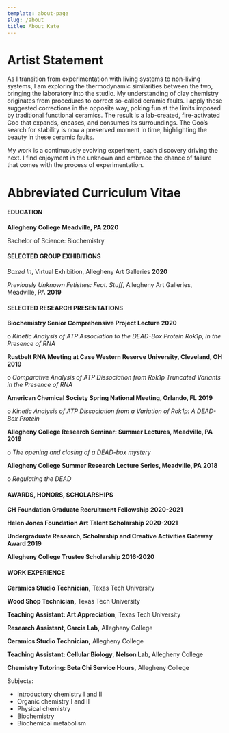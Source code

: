 ```yaml
---
template: about-page
slug: /about
title: About Kate
---
```

# Artist Statement

As I transition from experimentation with living systems to non-living systems, I am exploring the thermodynamic similarities between the two, bringing the laboratory into the studio. My understanding of clay chemistry originates from procedures to correct so-called ceramic faults. I apply these suggested corrections in the opposite way, poking fun at the limits imposed by traditional functional ceramics. The result is a lab-created, fire-activated Goo that expands, encases, and consumes its surroundings. The Goo’s search for stability is now a preserved moment in time, highlighting the beauty in these ceramic faults.

My work is a continuously evolving experiment, each discovery driving the next. I find enjoyment in the unknown and embrace the chance of failure that comes with the process of experimentation.

 

# Abbreviated Curriculum Vitae

#### EDUCATION

**Allegheny College    Meadville, PA 2020**

Bachelor of Science: Biochemistry



#### SELECTED GROUP EXHIBITIONS

*Boxed In*, Virtual Exhibition, Allegheny Art Galleries **2020**

*Previously Unknown Fetishes: Feat. Stuff*, Allegheny Art Galleries, Meadville, PA **2019**



#### SELECTED RESEARCH PRESENTATIONS

**Biochemistry Senior Comprehensive Project Lecture 2020**

o *Kinetic Analysis of ATP Association to the DEAD-Box Protein Rok1p, in the Presence of RNA*

**Rustbelt RNA Meeting at Case Western Reserve University, Cleveland, OH** **2019**

o *Comparative Analysis of ATP Dissociation from Rok1p Truncated Variants in the Presence of RNA*

**American Chemical Society Spring National Meeting, Orlando, FL** **2019**

o *Kinetic Analysis of ATP Dissociation from a Variation of Rok1p: A DEAD-Box Protein*

**Allegheny College Research Seminar: Summer Lectures, Meadville, PA 2019**

o *The opening and closing of a DEAD-box mystery*

**Allegheny College Summer Research Lecture Series, Meadville, PA** **2018**

o *Regulating the DEAD*



#### AWARDS, HONORS, SCHOLARSHIPS

**CH Foundation Graduate Recruitment Fellowship** **2020-2021**

**Helen Jones Foundation Art Talent Scholarship 2020-2021**

**Undergraduate Research, Scholarship and Creative Activities Gateway Award 2019**

**Allegheny College Trustee Scholarship 2016-2020**



#### WORK EXPERIENCE 

**Ceramics Studio Technician,** Texas Tech University

**Wood Shop Technician,** Texas Tech University

**Teaching Assistant: Art Appreciation**, Texas Tech University

**Research Assistant, Garcia Lab,** Allegheny College

**Ceramics Studio Technician,** Allegheny College

**Teaching Assistant: Cellular Biology**, **Nelson Lab**, Allegheny College 

**Chemistry Tutoring: Beta Chi Service Hours,** Allegheny College

Subjects:

* Introductory chemistry I and II
* Organic chemistry I and II
* Physical chemistry
* Biochemistry
* Biochemical metabolism